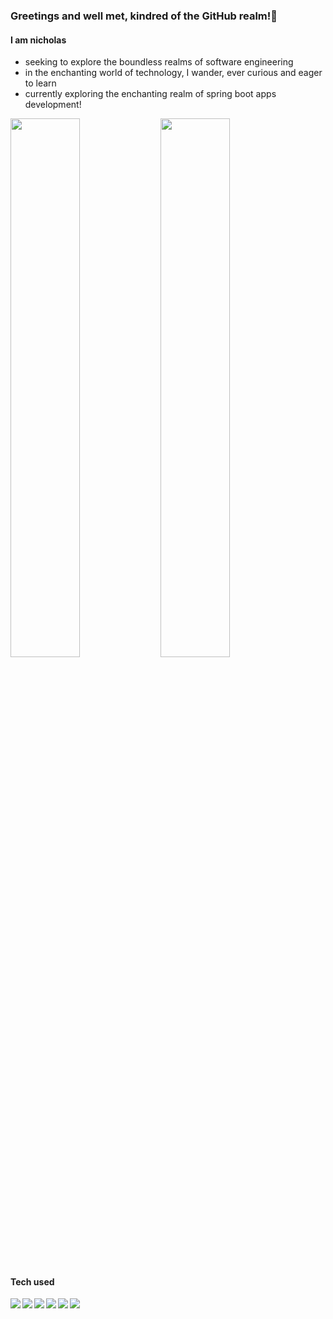 ### Greetings and well met, kindred of the GitHub realm!👋
#### I am nicholas
<ul>
 <li>seeking to explore the boundless realms of software engineering</li>
 <li>in the enchanting world of technology, I wander, ever curious and eager to learn</li>
 <li>currently exploring the enchanting realm of spring boot apps development!</li>
</ul>
<img align="left" width="47%" src="https://github-readme-stats.vercel.app/api?username=nicholas-hgit&show_icons=true&theme=radical&rank_icon=github" />
<img  width="47%" src="https://github-readme-stats.vercel.app/api/top-langs/?username=nicholas-hgit&hide_progress=true&theme=radical"/>
<br>

#### Tech used

<img align="left" src="https://img.shields.io/badge/Java-ED8B00?style=for-the-badge&logo=openjdk&logoColor=white" />
<img align="left" src="https://img.shields.io/badge/MySQL-005C84?style=for-the-badge&logo=mysql&logoColor=white" />
<img align="left" src="https://img.shields.io/badge/Firebase-039BE5?style=for-the-badge&logo=Firebase&logoColor=white" />
<img align="left" src="https://img.shields.io/badge/Figma-F24E1E?style=for-the-badge&logo=figma&logoColor=white" />
<img align="left" src="https://img.shields.io/badge/IntelliJ_IDEA-000000.svg?style=for-the-badge&logo=intellij-idea&logoColor=white " />
<img align="left" src="https://img.shields.io/badge/GIT-E44C30?style=for-the-badge&logo=git&logoColor=white" />
 
 
